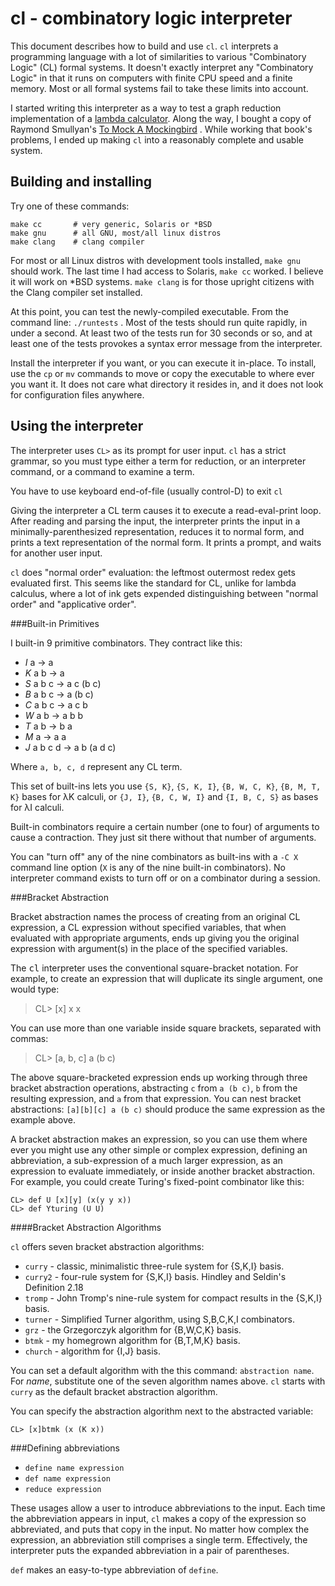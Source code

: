 # cl - combinatory logic interpreter

This document describes how to build and use `cl`. `cl` interprets
a programming language with a lot of similarities to various "Combinatory Logic" (CL)
formal systems. It doesn't exactly interpret any "Combinatory Logic" in that
it runs on computers with finite CPU speed and a finite memory.
Most or all formal systems fail to take these limits into account.

I started writing this interpreter as a way to test a graph reduction
implementation of a [lambda calculator](https://github.com/bediger4000/lambda-calculator).
Along the way, I bought a copy of Raymond Smullyan's
[To Mock A Mockingbird](http://www.amazon.com/Mock-Mockingbird-Raymond-M-Smullyan/dp/0192801422/ref=sr_1_3?ie=UTF8&amp;s=books&amp;qid=1226791982&amp;sr=8-3) .
While working that book's problems,
I ended up making `cl` into a reasonably complete and usable system.

## Building and installing

Try one of these commands:

    make cc       # very generic, Solaris or *BSD
    make gnu      # all GNU, most/all linux distros
    make clang    # clang compiler

For most or all Linux distros with development tools installed, `make gnu` should work.
The last time I had access to Solaris, `make cc` worked. I believe it will work on *BSD
systems.  `make clang` is for those upright citizens with the Clang compiler set installed.

At this point, you can test the newly-compiled executable.
From the command line: `./runtests`  .  Most of the tests should
run quite rapidly, in under a second.  At least two of the tests run
for 30 seconds or so, and at least one of the tests provokes
a syntax error message from the interpreter.

Install the interpreter if you want, or you can execute it in-place.
To install, use the `cp` or `mv` commands to move or
copy the executable to where ever you want it.  It does not care what
directory it resides in, and it does not look for configuration files
anywhere.

## Using the interpreter

The interpreter uses `CL>` as its prompt for user input.
`cl` has a strict grammar, so you must type either
a term for reduction, or an interpreter command,
or a command to examine a term.

You have to use keyboard end-of-file (usually control-D) to exit `cl`

Giving the interpreter a CL term causes it to execute
a read-eval-print loop.
After reading and parsing the input,
the interpreter prints the input in a minimally-parenthesized representation,
reduces it to normal form, and prints a text representation of the normal form.
It prints a prompt, and waits for another user input.


`cl` does "normal order" evaluation: the leftmost outermost redex
gets evaluated first.  This seems like the standard for CL, unlike
for lambda calculus, where a lot of ink gets expended distinguishing between
"normal order"
and "applicative order".

###Built-in Primitives

I built-in 9 primitive combinators. They contract like this:

* _I_ a &rarr; a
* _K_ a b &rarr; a
* _S_ a b c &rarr; a c (b c)
* _B_ a b c &rarr; a (b c)
* _C_ a b c &rarr; a c b
* _W_ a b &rarr; a b b
* _T_ a b &rarr; b a
* _M_ a &rarr; a a
* _J_ a b c d &rarr; a b (a d c)

Where `a, b, c, d` represent any CL term.

This set of built-ins lets you use `{S, K}`, `{S, K, I}`,
`{B, W, C, K}`, `{B, M, T, K}` bases for &lambda;K calculi,
or
`{J, I}`, `{B, C, W, I}` and `{I, B, C, S}` as bases for &lambda;I calculi.


Built-in combinators require a certain number (one to four) of arguments
to cause a contraction.  They just sit there without that number of arguments.


You can "turn off" any of the nine combinators as built-ins with a `-C X`
command line option (`X` is any of the nine built-in combinators).
No interpreter command exists to turn off or on a combinator during a session.


###Bracket Abstraction

Bracket abstraction names the process of creating from an original CL expression, a
CL expression without specified variables, that when evaluated with appropriate arguments, ends up
giving you the original expression with argument(s) in the place of the specified variables.

The <kbd>cl</kbd> interpreter uses the conventional square-bracket
notation.  For example, to create an expression that will duplicate
its single argument, one would type:

> CL> [x] x x

You can use more than one variable inside square brackets, separated
with commas:

> CL> [a, b, c] a (b c)

The above square-bracketed expression ends up working through three
bracket abstraction operations, abstracting `c` from `a (b c)`,
`b` from the resulting expression, and `a` from
that expression. You can nest bracket abstractions: `[a][b][c] a (b c)`
should produce the same expression as the example above.

A bracket abstraction makes an expression, so you can use them where ever
you might use any other simple or complex expression, defining an abbreviation,
a sub-expression of a much larger expression, as an expression to evaluate
immediately, or inside another bracket abstraction.
For example, you could create Turing's fixed-point combinator like this:

    CL> def U [x][y] (x(y y x))
    CL> def Yturing (U U)

####Bracket Abstraction Algorithms

`cl` offers seven bracket abstraction algorithms:

* `curry` - classic, minimalistic three-rule system for {S,K,I} basis.
* `curry2` - four-rule system for {S,K,I} basis. Hindley and Seldin's Definition 2.18
* `tromp` - John Tromp's nine-rule system for compact results in the {S,K,I} basis.
* `turner` - Simplified Turner algorithm, using S,B,C,K,I combinators.
* `grz` - the Grzegorczyk algorithm for {B,W,C,K} basis.
* `btmk` - my homegrown algorithm for {B,T,M,K} basis.
* `church` - algorithm for {I,J} basis.


You can set a default algorithm with the this command: `abstraction name`. For
*name*, substitute one of the seven algorithm names above.  `cl` starts with
`curry` as the default bracket abstraction algorithm.

You can specify the abstraction algorithm next to the abstracted variable:

    CL> [x]btmk (x (K x))

###Defining abbreviations

* `define name expression`
* `def name expression`
* `reduce expression`

These usages allow a user to introduce abbreviations
to the input. Each time the abbreviation appears in input, `cl` makes a copy
of the expression so abbreviated, and puts that copy in the input.
No matter how complex the expression, an
abbreviation still comprises a single term. Effectively, the interpreter puts
the expanded abbreviation in a pair of parentheses.

`def` makes an easy-to-type abbreviation of `define`.
